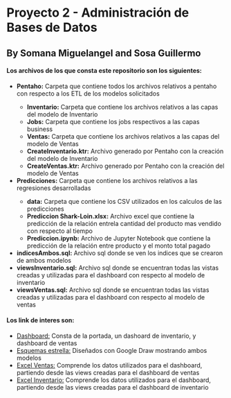 # Proyecto 2 - Administración de Bases de Datos
<h2> By Somana Miguelangel and Sosa Guillermo</h2>

<h4>Los archivos de los que consta este repositorio son los siguientes:</h4>
<ul>
<li> <b>Pentaho:</b> Carpeta que contiene todos los archivos relativos a pentaho con respecto a los ETL de los modelos solicitados</li>
  <ul>
    <li><b>Inventario:</b> Carpeta que contiene los archivos relativos a las capas del modelo de Inventario</li>
    <li><b>Jobs:</b> Carpeta que contiene los jobs respectivos a las capas business </li>
    <li><b>Ventas:</b> Carpeta que contiene los archivos relativos a las capas del modelo de Ventas</li>
    <li><b>CreateInventario.ktr:</b> Archivo generado por Pentaho con la creación del modelo de Inventario</li>
    <li><b>CreateVentas.ktr:</b> Archivo generado por Pentaho con la creación del modelo de Ventas</li>
  </ul>
 <li> <b>Predicciones:</b> Carpeta que contiene los archivos relativos a las regresiones desarrolladas</li>
  <ul>
    <li><b>data:</b> Carpeta que contiene los CSV utilizados en los calculos de las predicciones</li>
    <li><b>Prediccion Shark-Loin.xlsx:</b> Archivo excel que contiene la predicción de la relación entrela cantidad del producto mas vendido con respecto al tiempo </li>
    <li><b>Prediccion.ipynb:</b> Archivo de Jupyter Notebook que contiene la predicción de la relación entre producto  y el monto total pagado</li>
  </ul>
<li> <b>indicesAmbos.sql:</b> Archivo sql donde se ven los indices que se crearon de ambos modelos</li>
<li> <b>viewsInventario.sql:</b> Archivo sql donde se encuentran todas las vistas creadas y utilizadas para el dashboard con respecto al modelo de inventario</li>
<li> <b>viewsVentas.sql:</b> Archivo sql donde se encuentran todas las vistas creadas y utilizadas para el dashboard con respecto al modelo de ventas</li>
</ul>

<h4>Los link de interes son:</h4>
<ul>
<li> <a href="https://datastudio.google.com/reporting/1aa0e03e-c490-4184-ae1c-96ebae8f23c9">Dashboard:</a> Consta de la portada, un dashoard de inventario, y dashboard de ventas </li>
<li> <a href="https://docs.google.com/drawings/d/12yAbneoQoMOnyLpPfGq5vgB8nZPuTBOR_Qz4mQ0Y5O4/edit?usp=sharing">Esquemas estrella:</a> Diseñados con Google Draw mostrando ambos modelos </li>
  <li> <a href="https://docs.google.com/spreadsheets/d/17rBr7K-93k71Gb36Op2Z8R08LbvYplKHDeOLeyU_H2s/edit?usp=sharing">Excel Ventas:</a> Comprende los datos utilizados para el dashboard, partiendo desde las views creadas para el dashboard de ventas </li>
  <li> <a href="https://docs.google.com/spreadsheets/d/1uAKjhNuuT_vPXdvZkGnfvlbbJCgQIFBTZLfJPUTC5cc/edit?usp=sharing">Excel Inventario:</a> Comprende los datos utilizados para el dashboard, partiendo desde las views creadas para el dashboard de inventario </li>
</ul>
